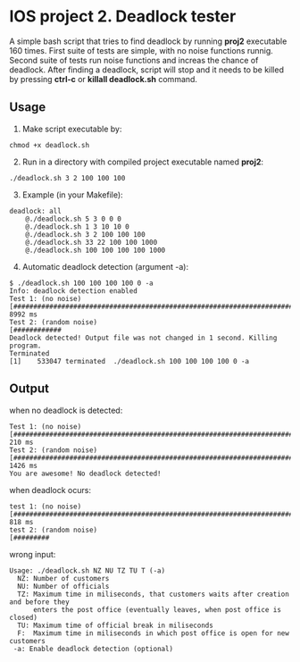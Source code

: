 # IOS project 2. Deadlock tester
A simple bash script that tries to find deadlock by running **proj2** executable 160 times. First suite of tests are simple, with no noise functions runnig. Second suite of tests run noise functions and increas the chance of deadlock. After finding a deadlock, script will stop and it needs to be killed by pressing **ctrl-c** or **killall deadlock.sh** command.

## Usage
1. Make script executable by:
```
chmod +x deadlock.sh
```

2. Run in a directory with compiled project executable named **proj2**:
```
./deadlock.sh 3 2 100 100 100
```

3. Example (in your Makefile):
```
deadlock: all
    @./deadlock.sh 5 3 0 0 0
    @./deadlock.sh 1 3 10 10 0
    @./deadlock.sh 3 2 100 100 100
    @./deadlock.sh 33 22 100 100 1000
    @./deadlock.sh 100 100 100 100 1000
```

4. Automatic deadlock detection (argument -a):
```
$ ./deadlock.sh 100 100 100 100 0 -a
Info: deadlock detection enabled
Test 1: (no noise)
[################################################################################] 8992 ms
Test 2: (random noise)
[############
Deadlock detected! Output file was not changed in 1 second. Killing program.
Terminated
[1]    533047 terminated  ./deadlock.sh 100 100 100 100 0 -a
```

## Output
when no deadlock is detected:
```
Test 1: (no noise)
[################################################################################] 210 ms
Test 2: (random noise)
[################################################################################] 1426 ms
You are awesome! No deadlock detected!
```

when deadlock ocurs:
```
test 1: (no noise)
[################################################################################] 818 ms
test 2: (random noise)
[#########
```

wrong input:
```
Usage: ./deadlock.sh NZ NU TZ TU T (-a)
  NZ: Number of customers
  NU: Number of officials
  TZ: Maximum time in miliseconds, that customers waits after creation and before they
      enters the post office (eventually leaves, when post office is closed)
  TU: Maximum time of official break in miliseconds
  F:  Maximum time in miliseconds in which post office is open for new customers
 -a: Enable deadlock detection (optional)
```